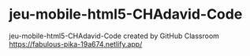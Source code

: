 # jeu-mobile-html5-CHAdavid-Code
jeu-mobile-html5-CHAdavid-Code created by GitHub Classroom
https://fabulous-pika-19a674.netlify.app/
